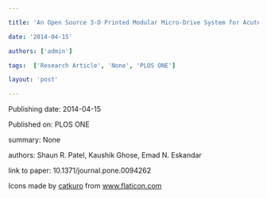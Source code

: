 ---
title: 'An Open Source 3-D Printed Modular Micro-Drive System for Acute Neurophysiology'
date: '2014-04-15'
authors: ['admin']
tags:  ['Research Article', 'None', 'PLOS ONE']
layout: 'post'
---
Publishing date: 2014-04-15

Published on: PLOS ONE

summary: None

authors: Shaun R. Patel, Kaushik Ghose, Emad N. Eskandar

link to paper: 10.1371/journal.pone.0094262

Icons made by <a href="https://www.flaticon.com/free-icon/bookshelves_3576884" title="catkuro">catkuro</a> from <a href="https://www.flaticon.com/" title="Flaticon"> www.flaticon.com</a>